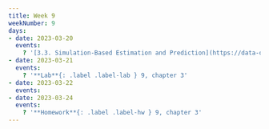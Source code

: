 ```yaml
---
title: Week 9
weekNumber: 9
days:
- date: 2023-03-20
  events:
    ? '[3.3. Simulation-Based Estimation and Prediction](https://data-ohio.github.io/introductory-data-science/3/3/3_3_simulation.html)'
- date: 2023-03-21
  events:
    ? '**Lab**{: .label .label-lab } 9, chapter 3'
- date: 2023-03-22
  events:
- date: 2023-03-24
  events:
    ? '**Homework**{: .label .label-hw } 9, chapter 3'
---
```


